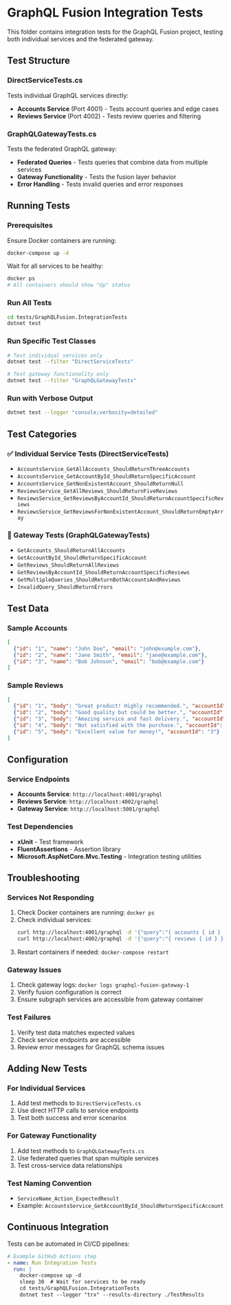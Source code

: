 # GraphQL Fusion Integration Tests

This folder contains integration tests for the GraphQL Fusion project, testing both individual services and the federated gateway.

## Test Structure

### DirectServiceTests.cs
Tests individual GraphQL services directly:
- **Accounts Service** (Port 4001) - Tests account queries and edge cases
- **Reviews Service** (Port 4002) - Tests review queries and filtering

### GraphQLGatewayTests.cs
Tests the federated GraphQL gateway:
- **Federated Queries** - Tests queries that combine data from multiple services
- **Gateway Functionality** - Tests the fusion layer behavior
- **Error Handling** - Tests invalid queries and error responses

## Running Tests

### Prerequisites
Ensure Docker containers are running:
```bash
docker-compose up -d
```

Wait for all services to be healthy:
```bash
docker ps
# All containers should show "Up" status
```

### Run All Tests
```bash
cd tests/GraphQLFusion.IntegrationTests
dotnet test
```

### Run Specific Test Classes
```bash
# Test individual services only
dotnet test --filter "DirectServiceTests"

# Test gateway functionality only  
dotnet test --filter "GraphQLGatewayTests"
```

### Run with Verbose Output
```bash
dotnet test --logger "console;verbosity=detailed"
```

## Test Categories

### ✅ Individual Service Tests (DirectServiceTests)
- `AccountsService_GetAllAccounts_ShouldReturnThreeAccounts`
- `AccountsService_GetAccountById_ShouldReturnSpecificAccount`
- `AccountsService_GetNonExistentAccount_ShouldReturnNull`
- `ReviewsService_GetAllReviews_ShouldReturnFiveReviews`
- `ReviewsService_GetReviewsByAccountId_ShouldReturnAccountSpecificReviews`
- `ReviewsService_GetReviewsForNonExistentAccount_ShouldReturnEmptyArray`

### 🔄 Gateway Tests (GraphQLGatewayTests)
- `GetAccounts_ShouldReturnAllAccounts`
- `GetAccountById_ShouldReturnSpecificAccount`
- `GetReviews_ShouldReturnAllReviews`
- `GetReviewsByAccountId_ShouldReturnAccountSpecificReviews`
- `GetMultipleQueries_ShouldReturnBothAccountsAndReviews`
- `InvalidQuery_ShouldReturnErrors`

## Test Data

### Sample Accounts
```json
[
  {"id": "1", "name": "John Doe", "email": "john@example.com"},
  {"id": "2", "name": "Jane Smith", "email": "jane@example.com"},
  {"id": "3", "name": "Bob Johnson", "email": "bob@example.com"}
]
```

### Sample Reviews
```json
[
  {"id": "1", "body": "Great product! Highly recommended.", "accountId": "1"},
  {"id": "2", "body": "Good quality but could be better.", "accountId": "1"},
  {"id": "3", "body": "Amazing service and fast delivery.", "accountId": "2"},
  {"id": "4", "body": "Not satisfied with the purchase.", "accountId": "2"},
  {"id": "5", "body": "Excellent value for money!", "accountId": "3"}
]
```

## Configuration

### Service Endpoints
- **Accounts Service**: `http://localhost:4001/graphql`
- **Reviews Service**: `http://localhost:4002/graphql`
- **Gateway Service**: `http://localhost:5001/graphql`

### Test Dependencies
- **xUnit** - Test framework
- **FluentAssertions** - Assertion library
- **Microsoft.AspNetCore.Mvc.Testing** - Integration testing utilities

## Troubleshooting

### Services Not Responding
1. Check Docker containers are running: `docker ps`
2. Check individual services:
   ```bash
   curl http://localhost:4001/graphql -d '{"query":"{ accounts { id } }"}'
   curl http://localhost:4002/graphql -d '{"query":"{ reviews { id } }"}'
   ```
3. Restart containers if needed: `docker-compose restart`

### Gateway Issues
1. Check gateway logs: `docker logs graphql-fusion-gateway-1`
2. Verify fusion configuration is correct
3. Ensure subgraph services are accessible from gateway container

### Test Failures
1. Verify test data matches expected values
2. Check service endpoints are accessible
3. Review error messages for GraphQL schema issues

## Adding New Tests

### For Individual Services
1. Add test methods to `DirectServiceTests.cs`
2. Use direct HTTP calls to service endpoints
3. Test both success and error scenarios

### For Gateway Functionality
1. Add test methods to `GraphQLGatewayTests.cs`
2. Use federated queries that span multiple services
3. Test cross-service data relationships

### Test Naming Convention
- `ServiceName_Action_ExpectedResult`
- Example: `AccountsService_GetAccountById_ShouldReturnSpecificAccount`

## Continuous Integration

Tests can be automated in CI/CD pipelines:

```yaml
# Example GitHub Actions step
- name: Run Integration Tests
  run: |
    docker-compose up -d
    sleep 30  # Wait for services to be ready
    cd tests/GraphQLFusion.IntegrationTests  
    dotnet test --logger "trx" --results-directory ./TestResults
```